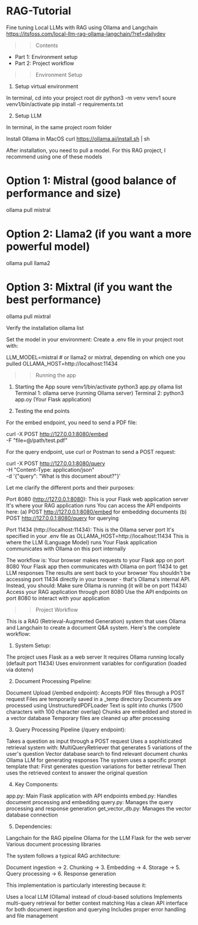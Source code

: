 # RAG-Tutorial

Fine tuning Local LLMs with RAG using Ollama and Langchain
https://itsfoss.com/local-llm-rag-ollama-langchain/?ref=dailydev

> > Contents

- Part 1: Environment setup
- Part 2: Project workflow

> > Environment Setup

1.  Setup virtual environment

In terminal, cd into your project root dir
python3 -m venv venv1
soure venv1/bin/activate
pip install -r requirements.txt

2.  Setup LLM

In terminal, in the same project room folder

Install Ollama in MacOS
curl https://ollama.ai/install.sh | sh

After installation, you need to pull a model. For this RAG project, I recommend using one of these models

# Option 1: Mistral (good balance of performance and size)

ollama pull mistral

# Option 2: Llama2 (if you want a more powerful model)

ollama pull llama2

# Option 3: Mixtral (if you want the best performance)

ollama pull mixtral

Verify the installation
ollama list

Set the model in your environment:
Create a .env file in your project root with:

LLM_MODEL=mistral # or llama2 or mixtral, depending on which one you pulled
OLLAMA_HOST=http://localhost:11434

> > Running the app

1. Starting the App
   soure venv1/bin/activate
   python3 app.py
   ollama list
   Terminal 1: ollama serve (running Ollama server)
   Terminal 2: python3 app.oy (Your Flask application)

2. Testing the end points

For the embed endpoint, you need to send a PDF file:

curl -X POST http://127.0.0.1:8080/embed \
 -F "file=@/path/test.pdf"

For the query endpoint, use curl or Postman to send a POST request:

curl -X POST http://127.0.0.1:8080/query \
 -H "Content-Type: application/json" \
 -d '{"query": "What is this document about?"}'

Let me clarify the different ports and their purposes:

Port 8080 (http://127.0.0.1:8080):
This is your Flask web application server
It's where your RAG application runs
You can access the API endpoints here:
(a) POST http://127.0.0.1:8080/embed for embedding documents
(b) POST http://127.0.0.1:8080/query for querying

Port 11434 (http://localhost:11434):
This is the Ollama server port
It's specified in your .env file as OLLAMA_HOST=http://localhost:11434
This is where the LLM (Language Model) runs
Your Flask application communicates with Ollama on this port internally

The workflow is:
Your browser makes requests to your Flask app on port 8080
Your Flask app then communicates with Ollama on port 11434 to get LLM responses
The results are sent back to your browser
You shouldn't be accessing port 11434 directly in your browser - that's Ollama's internal API. Instead, you should:
Make sure Ollama is running (it will be on port 11434)
Access your RAG application through port 8080
Use the API endpoints on port 8080 to interact with your application

> > Project Workflow

This is a RAG (Retrieval-Augmented Generation) system that uses Ollama and Langchain to create a document Q&A system. Here's the complete workflow:

1. System Setup:

The project uses Flask as a web server
It requires Ollama running locally (default port 11434)
Uses environment variables for configuration (loaded via dotenv)

2. Document Processing Pipeline:

Document Upload (/embed endpoint):
Accepts PDF files through a POST request
Files are temporarily saved in a \_temp directory
Documents are processed using UnstructuredPDFLoader
Text is split into chunks (7500 characters with 100 character overlap)
Chunks are embedded and stored in a vector database
Temporary files are cleaned up after processing

3. Query Processing Pipeline (/query endpoint):

Takes a question as input through a POST request
Uses a sophisticated retrieval system with:
MultiQueryRetriever that generates 5 variations of the user's question
Vector database search to find relevant document chunks
Ollama LLM for generating responses
The system uses a specific prompt template that:
First generates question variations for better retrieval
Then uses the retrieved context to answer the original question

4. Key Components:

app.py: Main Flask application with API endpoints
embed.py: Handles document processing and embedding
query.py: Manages the query processing and response generation
get_vector_db.py: Manages the vector database connection

5. Dependencies:

Langchain for the RAG pipeline
Ollama for the LLM
Flask for the web server
Various document processing libraries

The system follows a typical RAG architecture:

Document ingestion → 2. Chunking → 3. Embedding → 4. Storage → 5. Query processing → 6. Response generation

This implementation is particularly interesting because it:

Uses a local LLM (Ollama) instead of cloud-based solutions
Implements multi-query retrieval for better context matching
Has a clean API interface for both document ingestion and querying
Includes proper error handling and file management
